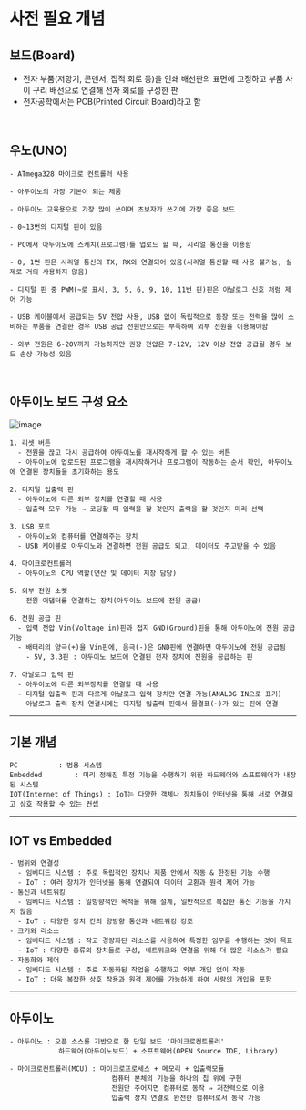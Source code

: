 # 사전 필요 개념

보드(Board)
---
- 전자 부품(저항기, 콘덴서, 집적 회로 등)을 인쇄 배선판의 표면에 고정하고 부품 사이 구리 배선으로 연결해 전자 회로를 구성한 판
- 전자공학에서는 PCB(Printed Circuit Board)라고 함 

<br>

우노(UNO)
---
```
- ATmega328 마이크로 컨트롤러 사용

- 아두이노의 가장 기본이 되는 제품

- 아두이노 교육용으로 가장 많이 쓰이며 초보자가 쓰기에 가장 좋은 보드

- 0~13번의 디지털 핀이 있음

- PC에서 아두이노에 스케치(프로그램)를 업로드 할 때, 시리얼 통신을 이용함

- 0, 1번 핀은 시리얼 통신의 TX, RX와 연결되어 있음(시리얼 통신할 때 사용 불가능, 실제로 거의 사용하지 않음)

- 디지털 핀 중 PWM(~로 표시, 3, 5, 6, 9, 10, 11번 핀)핀은 아날로그 신호 처럼 제어 가능

- USB 케이블에서 공급되는 5V 전압 사용, USB 없이 독립적으로 동장 또는 전력을 많이 소비하는 부품을 연결한 경우 USB 공급 전원만으로는 부족하여 외부 전원을 이용해야함

- 외부 전원은 6-20V까지 가능하지만 권장 전압은 7-12V, 12V 이상 전압 공급될 경우 보드 손상 가능성 있음
```

<br>

아두이노 보드 구성 요소
---

![image](https://github.com/silverywaves/EMBEDDED/assets/155939946/8872df99-f191-487c-8282-37abf5fc9017)

```
1. 리셋 버튼
  - 전원을 끊고 다시 공급하여 아두이노를 재시작하게 할 수 있는 버튼
  - 아두이노에 업로드된 프로그램을 재시작하거나 프로그램이 작동하는 순서 확인, 아두이노에 연결된 장치들을 초기화하는 용도

2. 디지털 입출력 핀
  - 아두이노에 다른 외부 장치를 연결할 때 사용
  - 입출력 모두 가능 → 코딩할 때 입력을 할 것인지 출력을 할 것인지 미리 선택

3. USB 포트
  - 아두이노와 컴퓨터를 연결해주는 장치
  - USB 케이블로 아두이노와 연결하면 전원 공급도 되고, 데이터도 주고받을 수 있음

4. 마이크로컨트롤러
  - 아두이노의 CPU 역할(연산 및 데이터 저장 담당)

5. 외부 전원 소켓
  - 전원 어댑터를 연결하는 장치(아두이노 보드에 전원 공급)

6. 전원 공급 핀
  - 입력 전압 Vin(Voltage in)핀과 접지 GND(Ground)핀을 통해 아두이노에 전원 공급 가능
  - 배터리의 양극(+)을 Vin핀에, 음극(-)은 GND핀에 연결하면 아두이노에 전원 공급됨
    - 5V, 3.3핀 : 아두이노 보드에 연결된 전자 장치에 전원을 공급하는 핀

7. 아날로그 입력 핀
  - 아두이노에 다른 외부장치를 연결할 때 사용
  - 디지털 입출력 핀과 다르게 아날로그 입력 장치만 연결 가능(ANALOG IN으로 표기)
  - 아날로그 출력 장치 연결시에는 디지털 입출력 핀에서 물결표(~)가 있는 핀에 연결
```

---

기본 개념
---
```
PC			: 범용 시스템
Embedded 		: 미리 정해진 특정 기능을 수행하기 위한 하드웨어와 소프트웨어가 내장된 시스템
IOT(Internet of Things)	: IoT는 다양한 객체나 장치들이 인터넷을 통해 서로 연결되고 상호 작용할 수 있는 컨셉
```


---



IOT vs Embedded 
---
```
- 범위와 연결성
  - 임베디드 시스템 : 주로 독립적인 장치나 제품 안에서 작동 & 한정된 기능 수행
  - IoT : 여러 장치가 인터넷을 통해 연결되어 데이터 교환과 원격 제어 가능
- 통신과 네트워킹
  - 임베디드 시스템 : 일방향적인 목적을 위해 설계, 일반적으로 복잡한 통신 기능을 가지지 않음
  - IoT : 다양한 장치 간의 양방향 통신과 네트워킹 강조
- 크기와 리소스
  - 임베디드 시스템 : 작고 경량화된 리소스를 사용하여 특정한 임무를 수행하는 것이 목표
  - IoT : 다양한 종류의 장치들로 구성, 네트워크와 연결을 위해 더 많은 리소스가 필요
- 자동화와 제어
  - 임베디드 시스템 : 주로 자동화된 작업을 수행하고 외부 개입 없이 작동
  - IoT : 더욱 복잡한 상호 작용과 원격 제어를 가능하게 하여 사람의 개입을 포함
```

---

아두이노
---
```
- 아두이노 : 오픈 소스를 기반으로 한 단일 보드 '마이크로컨트롤러'
            하드웨어(아두이노보드) + 소프트웨어(OPEN Source IDE, Library)

- 마이크로컨트롤러(MCU) : 마이크로프로세스 + 메모리 + 입출력모듈
                         컴퓨터 본체의 기능을 하나의 칩 위에 구현
                         전원만 주어지면 컴퓨터로 동작 ⇒ 저전력으로 이용
                         입출력 장치 연결로 완전한 컴퓨터로서 동작 가능
```
				

